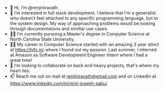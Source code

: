 - 👋 Hi, I’m @renjiniravath
- 👀 I’m interested in full stack development. I believe that I'm a generalist who doesn't feel attached to any specific programming language, but to the system design. My way of approaching problems would be looking through documentations and simillar use cases.
- :man_student:	 I’m currently pursuing a Master's degree in Computer Science at North Carolina State University.
- :man_technologist:	My career in Computer Science started with an amazing 3 year stinct at https://hifx.in/ where I found out my passion. Last summer, I interned at Amazon as Software Development Engineer Intern where I had a great time!
- 💞️ I’m looking to collaborate on back end heavy projects, that's where my heart lies.
- 📫 Reach me out on mail at renjiniravath@gmail.com and on LinkedIn at https://www.linkedin.com/in/renji-joseph-sabu/

<!---
renjiniravath/renjiniravath is a ✨ special ✨ repository because its `README.md` (this file) appears on your GitHub profile.
You can click the Preview link to take a look at your changes.
--->
